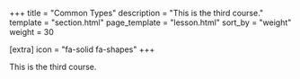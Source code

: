 +++
title = "Common Types"
description = "This is the third course."
template = "section.html"
page_template = "lesson.html"
sort_by = "weight"
weight = 30

[extra]
icon = "fa-solid fa-shapes"
+++

This is the third course.